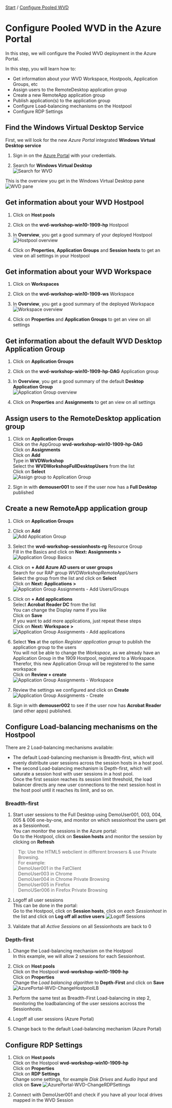 [Start](/CA-Microsoft-WVD_ARM-Workshop/) / [Configure Pooled WVD](/CA-Microsoft-WVD_ARM-Workshop/Configure%20WVD%20in%20Portal)
# Configure Pooled WVD in the Azure Portal

In this step, we will configure the Pooled WVD deployment in the Azure Portal.


In this step, you will learn how to:
* Get information about your WVD Workspace, Hostpools, Application Groups, etc
* Assign users to the RemoteDesktop application group
* Create a new RemoteApp application group
* Publish application(s) to the application group
* Configure Load-balancing mechanisms on the Hostpool
* Configure RDP Settings

## Find the Windows Virtual Desktop Service
First, we will look for the new *Azure Portal* integrated **Windows Virtual Desktop service**

1. Sign in on the [Azure Portal](https://portal.azure.com) with your credentials.

2. Search for **Windows Virtual Desktop**<br/>
![Search for WVD](https://michawets.github.io/CA-Microsoft-WVD_ARM-Workshop/images/AzurePortal-SearchWindowsVirtualDesktop.png)

This is the overview you get in the Windows Virtual Desktop pane<br/>
![WVD pane](https://michawets.github.io/CA-Microsoft-WVD_ARM-Workshop/images/AzurePortal-SearchWindowsVirtualDesktop-Overview.png)

## Get information about your WVD Hostpool

1. Click on **Host pools**

2. Click on the **wvd-workshop-win10-1909-hp** Hostpool

3. In **Overview**, you get a good summary of your deployed Hostpool<br/>
![Hostpool overview](https://michawets.github.io/CA-Microsoft-WVD_ARM-Workshop/images/AzurePortal-WVD-ReviewHostpoolSettings.png)

4. Click on **Properties**, **Application Groups** and **Session hosts** to get an view on all settings in your Hostpool

## Get information about your WVD Workspace

1. Click on **Workspaces**

2. Click on the **wvd-workshop-win10-1909-ws** Workspace

3. In **Overview**, you get a good summary of the deployed Workspace<br/>
![Workspace overview](https://michawets.github.io/CA-Microsoft-WVD_ARM-Workshop/images/AzurePortal-WVD-ReviewWorkspaceSettings.png)

4. Click on **Properties** and **Application Groups** to get an view on all settings

## Get information about the default WVD Desktop Application Group

1. Click on **Application Groups**

2. Click on the **wvd-workshop-win10-1909-hp-DAG** Application group

3. In **Overview**, you get a good summary of the default **Desktop Application Group**<br/>
![Application Group overview](https://michawets.github.io/CA-Microsoft-WVD_ARM-Workshop/images/AzurePortal-WVD-ReviewApplicationGroupSettings.png)

4. Click on **Properties** and **Assignments** to get an view on all settings

## Assign users to the RemoteDesktop application group

1. Click on **Application Groups**<br/>
Click on the AppGroup **wvd-workshop-win10-1909-hp-DAG**<br/>
Click on **Assignments**<br/>
Click on **Add**<br/>
Type in **WVDWorkshop**<br/>
Select the **WVDWorkshopFullDesktopUsers** from the list<br/>
Click on **Select**<br/>
![Assign group to Application Group](https://michawets.github.io/CA-Microsoft-WVD_ARM-Workshop/images/AzurePortal-WVD-ChangeApplicationGroup-Assignments.png)

2. Sign in with **demouser001** to see if the user now has a **Full Desktop** published

## Create a new RemoteApp application group

1. Click on **Application Groups**

2. Click on **Add**<br/>
![Add Application Group](https://michawets.github.io/CA-Microsoft-WVD_ARM-Workshop/images/AzurePortal-WVD-CreateApplicationGroup.png)

3. Select the **wvd-workshop-sessionhosts-rg** Resource Group<br/>
Fill in the Basics and click on **Next: Assignments >**<br/>
![Application Group Basics](https://michawets.github.io/CA-Microsoft-WVD_ARM-Workshop/images/AzurePortal-WVD-CreateApplicationGroup-Basics.png)

4. Click on **+ Add Azure AD users or user groups**<br/>
Search for our RAP group *WVDWorkshopRemoteAppUsers*<br/>
Select the group from the list and click on **Select**<br/>
Click on **Next: Applications >**<br/>
![Application Group Assignments - Add Users/Groups](https://michawets.github.io/CA-Microsoft-WVD_ARM-Workshop/images/AzurePortal-WVD-CreateApplicationGroup-Assignments-1.png)

5. Click on **+ Add applications**<br/>
Select **Acrobat Reader DC** from the list<br/>
You can change the Display name if you like<br/>
Click on **Save**<br/>
If you want to add more applications, just repeat these steps<br/>
Click on **Next: Workspace >**<br/>
![Application Group Assignments - Add applications](https://michawets.github.io/CA-Microsoft-WVD_ARM-Workshop/images/AzurePortal-WVD-CreateApplicationGroup-Applications.png)

6. Select **Yes** at the option *Register application group* to publish the application group to the users<br/>
You will not be able to change the *Workspace*, as we already have an Application Group in the 1909 Hostpool, registered to a Workspace.<br/>
Therefor, this new Application Group will be registered to the same workspace<br/>
Click on **Review + create**<br/>
![Application Group Assignments - Workspace](https://michawets.github.io/CA-Microsoft-WVD_ARM-Workshop/images/AzurePortal-WVD-CreateApplicationGroup-Workspace.png)

7. Review the settings we configured and click on **Create**<br/>
![Application Group Assignments - Create](https://michawets.github.io/CA-Microsoft-WVD_ARM-Workshop/images/AzurePortal-WVD-CreateApplicationGroup-Create.png)

8. Sign in with **demouser002** to see if the user now has **Acrobat Reader** (and other apps) published.

## Configure Load-balancing mechanisms on the Hostpool

There are 2 Load-balancing mechanisms available:<br/>
 - The default Load-balancing mechanism is Breadth-first, which will evenly distribute user sessions across the session hosts in a host pool.
 - The second Load-balancing mechanism is Depth-first, which will saturate a session host with user sessions in a host pool.<br/>
Once the first session reaches its session limit threshold, the load balancer directs any new user connections to the next session host in the host pool until it reaches its limit, and so on.

### Breadth-first
1. Start user sessions to the Full Desktop using DemoUser001, 003, 004, 005 & 006 one-by-one, and monitor on which sessionhost the users get as a Sessionhost.<br/>
You can monitor the sessions in the Azure portal:<br/>
Go to the Hostpool, click on **Session hosts** and monitor the session by clicking on **Refresh**<br/>
 > Tip: Use the HTML5 webclient in different browsers & use Private Browsing.<br/>
 > For example: <br/>
 > DemoUser001 in the FatClient<br/>
 > DemoUser003 in Chrome<br/>
 > DemoUser004 in Chrome Private Browsing<br/>
 > DemoUser005 in Firefox<br/>
 > DemoUSer006 in Firefox Private Browsing

2. Logoff all user sessions<br/>
This can be done in the portal:<br/>
Go to the Hostpool, click on **Session hosts**, click on *each Sessionhost* in the list and click on **Log off all active users**
![Logoff Sessions](https://michawets.github.io/CA-Microsoft-WVD_ARM-Workshop/images/AzurePortal-WVD-LogoffSessions.png)

3. Validate that all *Active Sessions* on all Sessionhosts are back to 0

### Depth-first
1. Change the Load-balancing mechanism on the Hostpool<br/>
In this example, we will allow 2 sessions for each Sessionhost.

2. Click on **Host pools**<br/>
Click on the Hostpool **wvd-workshop-win10-1909-hp**<br/>
Click on **Properties**<br/>
Change the *Load balancing algorithm* to **Depth-First** and click on **Save**<br/>
![AzurePortal-WVD-ChangeHostpoolLB](https://michawets.github.io/CA-Microsoft-WVD_ARM-Workshop/images/AzurePortal-WVD-ChangeHostpoolLB.png)

2. Perform the same test as Breadth-First Load-balancing in step 2, monitoring the loadbalancing of the user sessions accross the Sessionhosts.<br/>

3. Logoff all user sessions (Azure Portal)

4. Change back to the default Load-balancing mechanism (Azure Portal)

## Configure RDP Settings

1. Click on **Host pools**<br/>
Click on the Hostpool **wvd-workshop-win10-1909-hp**<br/>
Click on **Properties**<br/>
Click on **RDP Settings**<br/>
Change some settings, for example *Disk Drives* and *Audio Input* and click on **Save**
![AzurePortal-WVD-ChangeRDPSettings](https://michawets.github.io/CA-Microsoft-WVD_ARM-Workshop/images/AzurePortal-WVD-ChangeRDPSettings.png)

2. Connect with DemoUser001 and check if you have all your local drives mapped in the WVD Session




<script type="text/javascript">
    setTimeout(function() { 
            document.getElementById("sidebar").style.display = "none";
            document.getElementById("main-content").style.width = "90%"
            var x = document.getElementsByClassName('inner clearfix'); 
            x[0].style.width = "75%";
            var x = document.getElementsByClassName('inner'); 
            x[0].style.width = "90%";
            var x = document.getElementsByTagName('h1'); 
            x[0].style.width = "90%";
            x[0].style.textAlign = "center"
            x[0].innerHTML = "Microsoft & Cloud-Architect WVD Workshop"
        }, 250);
</script>